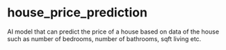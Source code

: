 # house_price_prediction
AI model that can predict the price of a house based on data of the house such as number of bedrooms, number of bathrooms, sqft living etc. 
